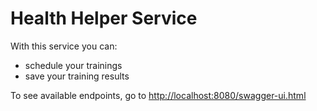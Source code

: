 # Health Helper Service

With this service you can:
- schedule your trainings
- save your training results

To see available endpoints, go to [http://localhost:8080/swagger-ui.html]()

